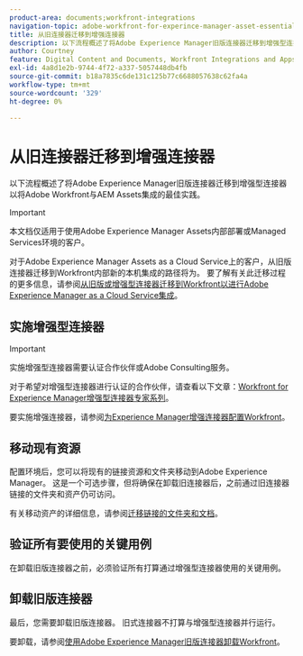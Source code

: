 ```yaml
---
product-area: documents;workfront-integrations
navigation-topic: adobe-workfront-for-experince-manager-asset-essentials
title: 从旧连接器迁移到增强连接器
description: 以下流程概述了将Adobe Experience Manager旧版连接器迁移到增强型连接器以将Adobe Workfront与AEM Assets集成的最佳实践。
author: Courtney
feature: Digital Content and Documents, Workfront Integrations and Apps
exl-id: 4a8d1e2b-9744-4f72-a337-5057448db4fb
source-git-commit: b18a7835c6de131c125b77c6688057638c62fa4a
workflow-type: tm+mt
source-wordcount: '329'
ht-degree: 0%

---
```


# 从旧连接器迁移到增强连接器

以下流程概述了将Adobe Experience Manager旧版连接器迁移到增强型连接器以将Adobe Workfront与AEM Assets集成的最佳实践。

>[!IMPORTANT]
>
>本文档仅适用于使用Adobe Experience Manager Assets内部部署或Managed Services环境的客户。


对于Adobe Experience Manager Assets as a Cloud Service上的客户，从旧版连接器迁移到Workfront内部新的本机集成的路径将为。 要了解有关此迁移过程的更多信息，请参阅[从旧版或增强型连接器迁移到Workfront以进行Adobe Experience Manager as a Cloud Service集成](/help/quicksilver/documents/workfront-and-experience-manager-integrations/legacy-enhanced-connector-migration/migrate-from-legacy-enhanced-connectors.md)。

## 实施增强型连接器

>[!IMPORTANT]
>
>实施增强型连接器需要认证合作伙伴或Adobe Consulting服务。
>
> 对于希望对增强型连接器进行认证的合作伙伴，请查看以下文章：[Workfront for Experience Manager增强型连接器专家系列](https://experienceleague.adobe.com/zh-hans/docs/experience-manager-learn/assets/workfront/enhanced-connector/aem-experts-series/overview)。

要实施增强连接器，请参阅[为Experience Manager增强连接器配置Workfront](https://experienceleague.adobe.com/zh-hans/docs/experience-manager-65/content/assets/integrations/workfront-connector-configure)。


## 移动现有资源

配置环境后，您可以将现有的链接资源和文件夹移动到Adobe Experience Manager。 这是一个可选步骤，但将确保在卸载旧连接器后，之前通过旧连接器链接的文件夹和资产仍可访问。

有关移动资产的详细信息，请参阅[迁移链接的文件夹和文档](/help/quicksilver/documents/workfront-and-experience-manager-integrations/legacy-enhanced-connector-migration/workfront-document-link-updates.md)。

## 验证所有要使用的关键用例

在卸载旧版连接器之前，必须验证所有打算通过增强型连接器使用的关键用例。

## 卸载旧版连接器

最后，您需要卸载旧版连接器。 旧式连接器不打算与增强型连接器并行运行。

要卸载，请参阅[使用Adobe Experience Manager旧版连接器卸载Workfront](/help/quicksilver/documents/workfront-and-experience-manager-integrations/legacy-enhanced-connector-migration/uninstall-legacy-connector.md)。

